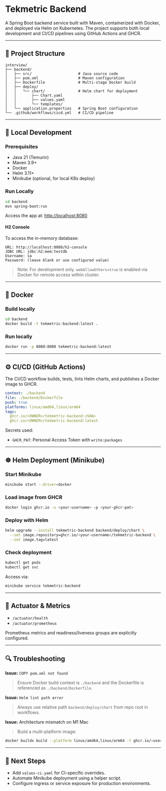 # Tekmetric Backend

A Spring Boot backend service built with Maven, containerized with Docker, and deployed via Helm on Kubernetes. The project supports both local development and CI/CD pipelines using GitHub Actions and GHCR.

---

## 📁 Project Structure

```
interview/
├── backend/
│   ├── src/                     # Java source code
│   ├── pom.xml                  # Maven configuration
│   ├── Dockerfile               # Multi-stage Docker build
│   ├── deploy/
│   │   └── chart/               # Helm chart for deployment
│   │       ├── Chart.yaml
│   │       ├── values.yaml
│   │       └── templates/
│   └── application.properties   # Spring Boot configuration
└── .github/workflows/cicd.yml   # CI/CD pipeline
```

---

## 🧱 Local Development

### Prerequisites

* Java 21 (Temurin)
* Maven 3.9+
* Docker
* Helm 3.11+
* Minikube (optional, for local K8s deploy)

### Run Locally

```bash
cd backend
mvn spring-boot:run
```

Access the app at: [http://localhost:8080](http://localhost:8080)

#### H2 Console

To access the in-memory database:

```
URL: http://localhost:8080/h2-console
JDBC URL: jdbc:h2:mem:testdb
Username: sa
Password: (leave blank or use configured value)
```

> Note: For development only. `webAllowOthers=true` is enabled via Docker for remote access within cluster.

---

## 🐳 Docker

### Build locally

```bash
cd backend
docker build -t tekmetric-backend:latest .
```

### Run locally

```bash
docker run -p 8080:8080 tekmetric-backend:latest
```

---

## ⚙️ CI/CD (GitHub Actions)

The CI/CD workflow builds, tests, lints Helm charts, and publishes a Docker image to GHCR.

```yaml
context: ./backend
file: ./backend/Dockerfile
push: true
platforms: linux/amd64,linux/arm64
tags:
  ghcr.io/<OWNER>/tekmetric-backend:<SHA>
  ghcr.io/<OWNER>/tekmetric-backend:latest
```

Secrets used:

* `GHCR_PAT`: Personal Access Token with `write:packages`

---

## ☸️ Helm Deployment (Minikube)

### Start Minikube

```bash
minikube start --driver=docker
```

### Load image from GHCR

```bash
docker login ghcr.io -u <your-username> -p <your-ghcr-pat>
```

### Deploy with Helm

```bash
helm upgrade --install tekmetric-backend backend/deploy/chart \
  --set image.repository=ghcr.io/<your-username>/tekmetric-backend \
  --set image.tag=latest
```

### Check deployment

```bash
kubectl get pods
kubectl get svc
```

Access via:

```bash
minikube service tekmetric-backend
```

---

## 🧩 Actuator & Metrics

* `/actuator/health`
* `/actuator/prometheus`

Prometheus metrics and readiness/liveness groups are explicitly configured.

---

## 🔍 Troubleshooting

**Issue:** `COPY pom.xml not found`

> Ensure Docker build context is `./backend` and the Dockerfile is referenced as `./backend/Dockerfile`.

**Issue:** `Helm lint path error`

> Always use relative path `backend/deploy/chart` from repo root in workflows.

**Issue:** Architecture mismatch on M1 Mac

> Build a multi-platform image:

```bash
docker buildx build --platform linux/amd64,linux/arm64 -t ghcr.io/<user>/tekmetric-backend:latest .
```

---

## 🧭 Next Steps

* Add `values-ci.yaml` for CI-specific overrides.
* Automate Minikube deployment using a helper script.
* Configure ingress or service exposure for production environments.
